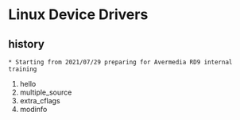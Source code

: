 # Linux Device Drivers

## history
	* Starting from 2021/07/29 preparing for Avermedia RD9 internal training

1. hello
1. multiple\_source
1. extra\_cflags
1. modinfo
